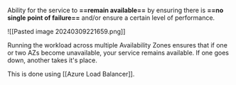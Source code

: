 Ability for the service to **==remain available==** by ensuring there is **==no single point of failure==** and/or ensure a certain level of performance.

![[Pasted image 20240309221659.png]]

Running the workload across multiple Availability Zones ensures that if one or two AZs become unavailable, your service remains available. If one goes down, another takes it's place.

This is done using [[Azure Load Balancer]].
